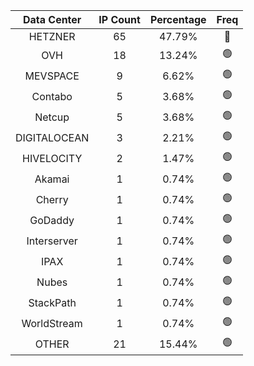| Data Center | IP Count | Percentage | Freq |
|:------------:|:--------:|:-----------:|:-----:|
| HETZNER | 65 | 47.79% | 🔴 |
| OVH | 18 | 13.24% | 🟢 |
| MEVSPACE | 9 | 6.62% | 🟢 |
| Contabo | 5 | 3.68% | 🟢 |
| Netcup | 5 | 3.68% | 🟢 |
| DIGITALOCEAN | 3 | 2.21% | 🟢 |
| HIVELOCITY | 2 | 1.47% | 🟢 |
| Akamai | 1 | 0.74% | 🟢 |
| Cherry | 1 | 0.74% | 🟢 |
| GoDaddy | 1 | 0.74% | 🟢 |
| Interserver | 1 | 0.74% | 🟢 |
| IPAX | 1 | 0.74% | 🟢 |
| Nubes | 1 | 0.74% | 🟢 |
| StackPath | 1 | 0.74% | 🟢 |
| WorldStream | 1 | 0.74% | 🟢 |
| OTHER | 21 | 15.44% | 🟢 |